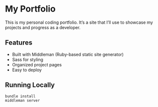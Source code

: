 # My Portfolio

This is my personal coding portfolio.
It’s a site that I’ll use to showcase my projects and progress as a developer.

## Features
- Built with Middleman (Ruby-based static site generator)
- Sass for styling
- Organized project pages
- Easy to deploy

## Running Locally
```bash
bundle install
middleman server
